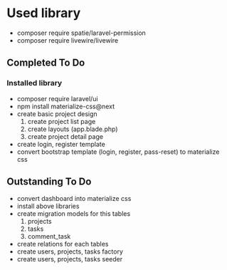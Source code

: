 # Used library
* composer require spatie/laravel-permission
* composer require livewire/livewire

## Completed To Do

### Installed library
* composer require laravel/ui
* npm install materialize-css@next
* create basic project design
  1. create project list page
  2. create layouts (app.blade.php)
  3. create project detail page
* create login, register template
* convert bootstrap template (login, register, pass-reset) to materialize css 

## Outstanding To Do
* convert dashboard into materialize css
* install above libraries
* create migration models for this tables
  1. projects
  2. tasks
  3. comment_task
* create relations for each tables  
* create users, projects, tasks factory
* create users, projects, tasks seeder
